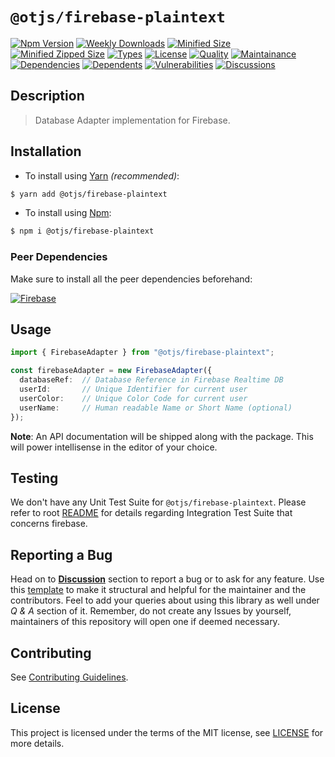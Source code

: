 # `@otjs/firebase-plaintext`

[![Npm Version](https://img.shields.io/npm/v/@otjs/firebase-plaintext)](https://www.npmjs.com/package/@otjs/firebase-plaintext)
[![Weekly Downloads](https://img.shields.io/npm/dw/@otjs/firebase-plaintext)](https://www.npmjs.com/package/@otjs/firebase-plaintext)
[![Minified Size](https://img.shields.io/bundlephobia/min/@otjs/firebase-plaintext)](https://www.npmjs.com/package/@otjs/firebase-plaintext)
[![Minified Zipped Size](https://img.shields.io/bundlephobia/minzip/@otjs/firebase-plaintext)](https://www.npmjs.com/package/@otjs/firebase-plaintext)
[![Types](https://img.shields.io/npm/types/@otjs/firebase-plaintext)](https://www.npmjs.com/package/@otjs/firebase-plaintext)
[![License](https://img.shields.io/npm/l/@otjs/firebase-plaintext)](https://github.com/Progyan1997/Operational-Transformation/blob/main/packages/firebase-plaintext/LICENSE)
[![Quality](https://img.shields.io/npms-io/quality-score/@otjs/firebase-plaintext)](https://www.npmjs.com/package/@otjs/firebase-plaintext)
[![Maintainance](https://img.shields.io/npms-io/maintenance-score/@otjs/firebase-plaintext)](https://www.npmjs.com/package/@otjs/firebase-plaintext)
[![Dependencies](https://img.shields.io/librariesio/release/npm/@otjs/firebase-plaintext)](https://www.npmjs.com/package/@otjs/firebase-plaintext)
[![Dependents](https://img.shields.io/librariesio/dependents/npm/@otjs/firebase-plaintext)](https://www.npmjs.com/package/@otjs/firebase-plaintext)
[![Vulnerabilities](https://img.shields.io/snyk/vulnerabilities/npm/@otjs/firebase-plaintext)](https://github.com/Progyan1997/Operational-Transformation/blob/main/.github/SECURITY.md)
[![Discussions](https://img.shields.io/github/discussions/Progyan1997/Operational-Transformation)](https://github.com/Progyan1997/Operational-Transformation/discussions)

## Description

> Database Adapter implementation for Firebase.

## Installation

- To install using [Yarn](https://yarnpkg.com) _(recommended)_:

```sh
$ yarn add @otjs/firebase-plaintext
```

- To install using [Npm](https://www.npmjs.com):

```sh
$ npm i @otjs/firebase-plaintext
```

### Peer Dependencies

Make sure to install all the peer dependencies beforehand:

[![Firebase](https://img.shields.io/npm/dependency-version/@otjs/firebase-monaco/peer/firebase)](https://www.npmjs.com/package/firebase)

## Usage

```ts
import { FirebaseAdapter } from "@otjs/firebase-plaintext";

const firebaseAdapter = new FirebaseAdapter({
  databaseRef:  // Database Reference in Firebase Realtime DB
  userId:       // Unique Identifier for current user
  userColor:    // Unique Color Code for current user
  userName:     // Human readable Name or Short Name (optional)
});
```

**Note**: An API documentation will be shipped along with the package. This will power intellisense in the editor of your choice.

## Testing

We don't have any Unit Test Suite for `@otjs/firebase-plaintext`. Please refer to root [README](https://github.com/Progyan1997/Operational-Transformation/blob/main/README.md) for details regarding Integration Test Suite that concerns firebase.

## Reporting a Bug

Head on to [**Discussion**](https://github.com/Progyan1997/Operational-Transformation/discussions) section to report a bug or to ask for any feature. Use this [template](https://github.com/Progyan1997/Operational-Transformation/discussions/30) to make it structural and helpful for the maintainer and the contributors. Feel to add your queries about using this library as well under _Q & A_ section of it. Remember, do not create any Issues by yourself, maintainers of this repository will open one if deemed necessary.

## Contributing

See [Contributing Guidelines](https://github.com/Progyan1997/Operational-Transformation/blob/main/.github/CONTRIBUTING.md).

## License

This project is licensed under the terms of the MIT license, see [LICENSE](https://github.com/Progyan1997/Operational-Transformation/blob/main/packages/firebase-plaintext/LICENSE) for more details.
